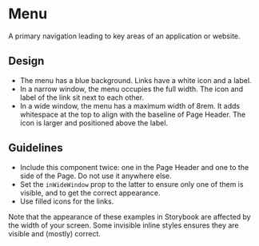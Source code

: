 <!-- @license CC0-1.0 -->

# Menu

A primary navigation leading to key areas of an application or website.

## Design

- The menu has a blue background.
  Links have a white icon and a label.
- In a narrow window, the menu occupies the full width.
  The icon and label of the link sit next to each other.
- In a wide window, the menu has a maximum width of 8rem.
  It adds whitespace at the top to align with the baseline of Page Header.
  The icon is larger and positioned above the label.

## Guidelines

- Include this component twice: one in the Page Header and one to the side of the Page.
  Do not use it anywhere else.
- Set the `inWideWindow` prop to the latter to ensure only one of them is visible, and to get the correct appearance.
- Use filled icons for the links.

Note that the appearance of these examples in Storybook are affected by the width of your screen.
Some invisible inline styles ensures they are visible and (mostly) correct.
